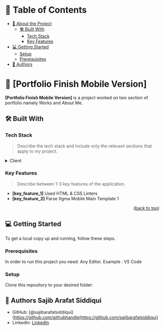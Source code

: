 
<!-- TABLE OF CONTENTS -->

# 📗 Table of Contents

- [📖 About the Project](#about-project)
  - [🛠 Built With](#built-with)
    - [Tech Stack](#tech-stack)
    - [Key Features](#key-features)
- [💻 Getting Started](#getting-started)
  - [Setup](#setup)
  - [Prerequisites](#prerequisites)
- [👥 Authors](#authors)



<!-- PROJECT DESCRIPTION -->

# 📖 [Portfolio Finish Mobile Version] <a name="about-project"></a>

**[Portfolio Finish Mobile Version]** is a project worked on two section of portfolio namely Works and About Me.

## 🛠 Built With <a name="built-with"></a>

### Tech Stack <a name="tech-stack"></a>

> Describe the tech stack and include only the relevant sections that apply to my project.

<details>
  <summary>Client</summary>
  <ul>
    <li><a href="#">HTML</a></li>
  </ul>
    <ul>
    <li><a href="#">CSS</a></li>
  </ul>
</details>

<!-- Features -->

### Key Features <a name="key-features"></a>

> Describe between 1-3 key features of the application.

- **[key_feature_1]** Used HTML & CSS Linters
- **[key_feature_2]** Parse figma Mobile Main Template 1


<p align="right">(<a href="#readme-top">back to top</a>)</p>

<!-- GETTING STARTED -->

## 💻 Getting Started <a name="getting-started"></a>


To get a local copy up and running, follow these steps.

### Prerequisites

In order to run this project you need:
Any Editor. Example : VS Code

### Setup

Clone this repository to your desired folder:

<!--
Example commands:

  sh
  cd my-folder
  git clone git@github.com:sajibarafatsiddiqui/Portfolio_finish_mobile_version.git



<p align="right">(<a href="#readme-top">back to top</a>)</p>

<!-- AUTHORS -->

## 👥 Authors <a name="authors">Sajib Arafat Siddiqui</a>

- GitHub: [@sajibarafatsiddiqui](https://github.com/githubhandle(https://github.com/sajibarafatsiddiqui)
- LinkedIn: [LinkedIn](https://www.linkedin.com/in/sajib-arafat-siddiqui-7aa8b366)

